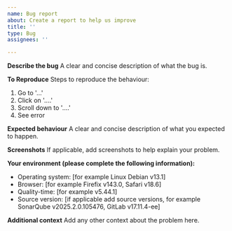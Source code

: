 ```yaml
---
name: Bug report
about: Create a report to help us improve
title: ''
type: Bug
assignees: ''

---
```


**Describe the bug**
A clear and concise description of what the bug is.

**To Reproduce**
Steps to reproduce the behaviour:
1. Go to '...'
2. Click on '....'
3. Scroll down to '....'
4. See error

**Expected behaviour**
A clear and concise description of what you expected to happen.

**Screenshots**
If applicable, add screenshots to help explain your problem.

**Your environment (please complete the following information):**
- Operating system: [for example Linux Debian v13.1]
- Browser: [for example Firefix v143.0, Safari v18.6]
- Quality-time: [for example v5.44.1]
- Source version: [if applicable add source versions, for example SonarQube v2025.2.0.105476, GitLab v17.11.4-ee]

**Additional context**
Add any other context about the problem here.
